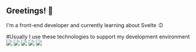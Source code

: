 ## Greetings! 👋
I'm a front-end developer and currently learning about Svelte :D

#Usually I use these technologies to support my development environment
<br>
<img src="https://img.shields.io/badge/shadcn%2Fui-000000?style=for-the-badge&logo=shadcnui&logoColor=whit">
<img src="https://img.shields.io/badge/Tailwind_CSS-38B2AC?style=for-the-badge&logo=tailwind-css&logoColor=white">
<img src="https://img.shields.io/badge/Vite-B73BFE?style=for-the-badge&logo=vite&logoColor=FFD62E">
<img src="https://img.shields.io/badge/Svelte-4A4A55?style=for-the-badge&logo=svelte&logoColor=FF3E00">
<img src="https://img.shields.io/badge/fastify-202020?style=for-the-badge&logo=fastify&logoColor=white"/>

<!--
- 🔭 I’m currently working on ...
- 🌱 I’m currently learning ...
- 👯 I’m looking to collaborate on ...
- 🤔 I’m looking for help with ...
- 💬 Ask me about ...
- 📫 How to reach me: ...
- 😄 Pronouns: ...
- ⚡ Fun fact: ...
-->
